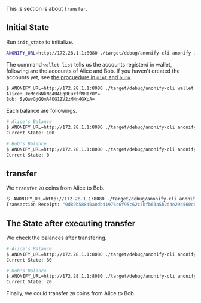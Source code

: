 
This is section is about `transfer`.

## Initial State

Run `init_state` to initialize.

```sh
ANONIFY_URL=http://172.28.1.1:8080 ./target/debug/anonify-cli anonify init_state -t 100
```

The command `wallet list` tells us the accounts registerd in wallet, following are the accounts of Alice and Bob. If you haven't created the accounts yet, see [the procuedure in `mint` and `burn`](https://layerxcom.github.io/anonify-book-en/Tutorials/ERC20/mint_burn/).

```sh
$ ANONIFY_URL=http://172.28.1.1:8080 ./target/debug/anonify-cli wallet list
Alice: JeMocNNkNqABAEqBEurffNHIr0Y=
Bob: SyQwvGjGQmA4OG1ZV2zMNn4GXpA=
```

Each balance are followings.

```sh
# Alice's Balance
$ ANONIFY_URL=http://172.28.1.1:8080 ./target/debug/anonify-cli anonify balance_of -i 0
Current State: 100

# Bob's Balance
$ ANONIFY_URL=http://172.28.1.1:8080 ./target/debug/anonify-cli anonify balance_of -i 1
Current State: 0
```

## transfer

We `transfer` `20` coins from Alice to Bob.

```sh
＄ ANONIFY_URL=http://172.28.1.1:8080 ./target/debug/anonify-cli anonify transfer -a 20 -t SyQwvGjGQmA4OG1ZV2zMNn4GXpA=
Transaction Receipt: "0d89b58846a0db41976c6f95c62c5bfb63a5b2d4e29a560d652b913889edfde8"
```

## The State after executing transfer

We check the balances after transfering.

```sh
# Alice's Balance
$ ANONIFY_URL=http://172.28.1.1:8080 ./target/debug/anonify-cli anonify balance_of -i 0
Current State: 80

# Bob's Balance
$ ANONIFY_URL=http://172.28.1.1:8080 ./target/debug/anonify-cli anonify balance_of -i 1
Current State: 20
```

Finally, we could transfer `20` coins from Alice to Bob.

